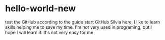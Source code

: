 # hello-world-new
test the GitHub according to the guide start GitHub
Silvia here, I like to learn skills helping me to save my time.
I'm not very used in programing, but I hope I will learn it.
It's not very easy for me
